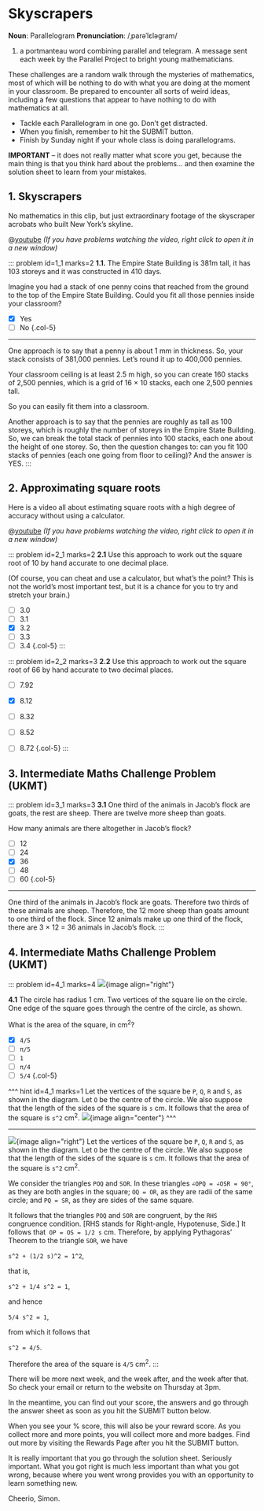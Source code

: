 # Skyscrapers

<div class="dictionary">

__Noun__: Parallelogram
__Pronunciation__: /ˌparəˈlɛləɡram/

1. a portmanteau word combining parallel and telegram. A message sent each
week by the Parallel Project to bright young mathematicians.

</div>

These challenges are a random walk through the mysteries of mathematics, most of which will be nothing to do with what you are doing at the moment in your classroom. Be prepared to encounter all sorts of weird ideas, including a few questions that appear to have nothing to do with mathematics at all.

* Tackle each Parallelogram in one go. Don’t get distracted.
* When you finish, remember to hit the SUBMIT button.
*	Finish by Sunday night if your whole class is doing parallelograms.

__IMPORTANT__ – it does not really matter what score you get, because the main thing is that you think hard about the problems... and then examine the solution sheet to learn from your mistakes.


## 1.  Skyscrapers

No mathematics in this clip, but just extraordinary footage of the skyscraper acrobats who built New York’s skyline.

@[youtube](gDN4c2wnx3E?rel=0) _(If you have problems watching the video, right click to open it in a new window)_

::: problem id=1_1 marks=2
__1.1.__ The Empire State Building is 381m tall, it has 103 storeys and it was constructed in 410 days.  

Imagine you had a stack of one penny coins that reached from the ground to the top of the Empire State Building. Could you fit all those pennies inside your classroom?

* [x] Yes
* [ ] No
{.col-5}

---

One approach is to say that a penny is about 1 mm in thickness. So, your stack consists of 381,000 pennies. Let’s round it up to 400,000 pennies.  

Your classroom ceiling is at least 2.5 m high, so you can create 160 stacks of 2,500 pennies, which is a grid of 16 × 10 stacks, each one 2,500 pennies tall.  

So you can easily fit them into a classroom.  

Another approach is to say that the pennies are roughly as tall as 100 storeys, which is roughly the number of storeys in the Empire State Building. So, we can break the total stack of pennies into 100 stacks, each one about the height of one storey. So, then the question changes to: can you fit 100 stacks of pennies (each one going from floor to ceiling)? And the answer is YES.
:::


## 2. Approximating square roots

Here is a video all about estimating square roots with a high degree of accuracy without using a calculator.

@[youtube](EFVrAk61xjE?rel=0) _(If you have problems watching the video, right click to open it in a new window)_

::: problem id=2_1 marks=2
__2.1__ Use this approach to work out the square root of 10 by hand accurate to one decimal place.

(Of course, you can cheat and use a calculator, but what’s the point? This is not the world’s most important test, but it is a chance for you to try and stretch your brain.)

* [ ] 3.0
* [ ] 3.1
* [x] 3.2
* [ ] 3.3
* [ ] 3.4
{.col-5}
:::

::: problem id=2_2 marks=3
__2.2__ Use this approach to work out the square root of 66 by hand accurate to two decimal places.

* [ ] 7.92
* [x] 8.12
* [ ] 8.32
* [ ] 8.52
* [ ] 8.72
{.col-5}
:::


## 3.	Intermediate Maths Challenge Problem (UKMT)
<!--- (2016) Q6 --->

::: problem id=3_1 marks=3
__3.1__ One third of the animals in Jacob’s flock are goats, the rest are sheep. There are twelve more sheep than goats.  

How many animals are there altogether in Jacob’s flock?

* [ ] 12
* [ ] 24
* [x] 36
* [ ] 48
* [ ] 60
{.col-5}

---
One third of the animals in Jacob’s flock are goats. Therefore two thirds of these animals are sheep. Therefore, the 12 more sheep than goats amount to one third of the flock. Since 12 animals make up one third of the flock, there are 3 × 12 = 36 animals in Jacob’s flock.
:::


## 4.	Intermediate Maths Challenge Problem (UKMT)
<!--- (2016) Q15 --->

::: problem id=4_1 marks=4
![](/resources/10-06-skyscrapers/4-circle.jpg){image align="right"}

__4.1__ The circle has radius 1 cm. Two vertices of the square lie on the circle. One edge of the square goes through the centre of the circle, as shown.  

What is the area of the square, in cm<sup>2</sup>?

* [x] `4/5`
* [ ] `π/5`
* [ ] `1`
* [ ] `π/4`
* [ ] `5/4`
{.col-5}

^^^ hint id=4_1 marks=1
Let the vertices of the square be `P`, `Q`, `R` and `S`, as shown in the diagram. Let `O` be the centre of the circle. We also suppose that the length of the sides of the square is `s` cm. It follows that the area of the square is `s^2` cm<sup>2</sup>.
![](/resources/10-06-skyscrapers/4-circle-answer.jpg){image align="center"}
^^^

---
![](/resources/10-06-skyscrapers/4-circle-answer.jpg){image align="right"}
Let the vertices of the square be `P`, `Q`, `R` and `S`, as shown in the diagram. Let `O` be the centre of the circle. We also suppose that the length of the sides of the square is `s` cm. It follows that the area of the square is `s^2` cm<sup>2</sup>.  

We consider the triangles `POQ` and `SOR`. In these triangles `∠OPQ = ∠OSR = 90°`, as they are both angles in the square; `OQ = OR`, as they are radii of the same circle; and `PQ = SR`, as they are sides of the same square.  

It follows that the triangles `POQ` and `SOR` are congruent, by the `RHS` congruence condition. [RHS stands for Right-angle, Hypotenuse, Side.] It follows that` OP = OS = 1/2 s` cm. Therefore, by applying Pythagoras’ Theorem to the triangle `SOR`, we have  

`s^2 + (1/2 s)^2 = 1^2`,  

that is,  

`s^2 + 1/4 s^2 = 1`,  

and hence  

`5/4 s^2 = 1`,  

from which it follows that  

`s^2 = 4/5`.  

Therefore the area of the square is `4/5` cm<sup>2</sup>.
:::



There will be more next week, and the week after, and the week after that. So check your email or return to the website on Thursday at 3pm.

In the meantime, you can find out your score, the answers and go through the answer sheet as soon as you hit the SUBMIT button below.

When you see your % score, this will also be your reward score. As you collect more and more points, you will collect more and more badges. Find out more by visiting the Rewards Page after you hit the SUBMIT button.

It is really important that you go through the solution sheet. Seriously important. What you got right is much less important than what you got wrong, because where you went wrong provides you with an opportunity to learn something new.

Cheerio,
Simon.
